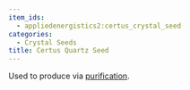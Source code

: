 ```yaml
---
item_ids:
  - appliedenergistics2:certus_crystal_seed
categories:
  - Crystal Seeds
title: Certus Quartz Seed
---
```


Used to produce <ItemLink
id="appliedenergistics2:purified_certus_quartz_crystal"/> via
[purification](crystal-purification.md).

<RecipeFor id="appliedenergistics2:certus_crystal_seed"/>
